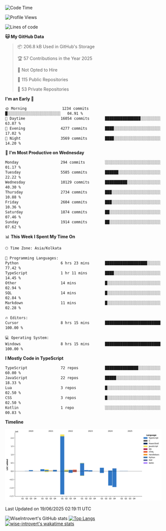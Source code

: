<!--START_SECTION:waka-->
![Code Time](http://img.shields.io/badge/Code%20Time-2%2C349%20hrs%2037%20mins-blue)

![Profile Views](http://img.shields.io/badge/Profile%20Views-0-blue)

![Lines of code](https://img.shields.io/badge/From%20Hello%20World%20I%27ve%20Written-3.9%20million%20lines%20of%20code-blue)

**🐱 My GitHub Data** 

> 📦 206.8 kB Used in GitHub's Storage 
 > 
> 🏆 57 Contributions in the Year 2025
 > 
> 🚫 Not Opted to Hire
 > 
> 📜 115 Public Repositories 
 > 
> 🔑 53 Private Repositories 
 > 
**I'm an Early 🐤** 

```text
🌞 Morning                1234 commits        █░░░░░░░░░░░░░░░░░░░░░░░░   04.91 % 
🌆 Daytime                16054 commits       ████████████████░░░░░░░░░   63.87 % 
🌃 Evening                4277 commits        ████░░░░░░░░░░░░░░░░░░░░░   17.02 % 
🌙 Night                  3569 commits        ████░░░░░░░░░░░░░░░░░░░░░   14.20 % 
```
📅 **I'm Most Productive on Wednesday** 

```text
Monday                   294 commits         ░░░░░░░░░░░░░░░░░░░░░░░░░   01.17 % 
Tuesday                  5585 commits        ██████░░░░░░░░░░░░░░░░░░░   22.22 % 
Wednesday                10129 commits       ██████████░░░░░░░░░░░░░░░   40.30 % 
Thursday                 2734 commits        ███░░░░░░░░░░░░░░░░░░░░░░   10.88 % 
Friday                   2604 commits        ███░░░░░░░░░░░░░░░░░░░░░░   10.36 % 
Saturday                 1874 commits        ██░░░░░░░░░░░░░░░░░░░░░░░   07.46 % 
Sunday                   1914 commits        ██░░░░░░░░░░░░░░░░░░░░░░░   07.62 % 
```


📊 **This Week I Spent My Time On** 

```text
🕑︎ Time Zone: Asia/Kolkata

💬 Programming Languages: 
Python                   6 hrs 23 mins       ███████████████████░░░░░░   77.42 % 
TypeScript               1 hr 11 mins        ████░░░░░░░░░░░░░░░░░░░░░   14.45 % 
Other                    14 mins             █░░░░░░░░░░░░░░░░░░░░░░░░   02.94 % 
SQL                      14 mins             █░░░░░░░░░░░░░░░░░░░░░░░░   02.84 % 
Markdown                 11 mins             █░░░░░░░░░░░░░░░░░░░░░░░░   02.28 % 

🔥 Editors: 
Cursor                   8 hrs 15 mins       █████████████████████████   100.00 % 

💻 Operating System: 
Windows                  8 hrs 15 mins       █████████████████████████   100.00 % 
```

**I Mostly Code in TypeScript** 

```text
TypeScript               72 repos            ███████████████░░░░░░░░░░   60.00 % 
JavaScript               22 repos            █████░░░░░░░░░░░░░░░░░░░░   18.33 % 
Lua                      3 repos             █░░░░░░░░░░░░░░░░░░░░░░░░   02.50 % 
CSS                      3 repos             █░░░░░░░░░░░░░░░░░░░░░░░░   02.50 % 
Kotlin                   1 repo              ░░░░░░░░░░░░░░░░░░░░░░░░░   00.83 % 
```



**Timeline**

![Lines of Code chart](https://raw.githubusercontent.com/wise-introvert/wise-introvert/master/assets/bar_graph.png)


 Last Updated on 19/06/2025 02:19:11 UTC
<!--END_SECTION:waka-->

![WiseIntrovert's GitHub stats](https://github-readme-stats.vercel.app/api?username=wise-introvert&count_private=true&show_icons=true)
[![Top Langs](https://github-readme-stats.vercel.app/api/top-langs/?username=wise-introvert&langs_count=10)](https://github.com/anuraghazra/github-readme-stats)
[![wise-introvert's wakatime stats](https://github-readme-stats.vercel.app/api/wakatime?username=wiseintrovert)](https://github.com/anuraghazra/github-readme-stats)
